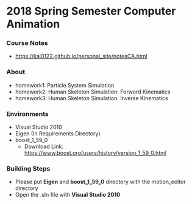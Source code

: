 # 2018 Spring Semester Computer Animation
### Course Notes
* https://kai0122.github.io/personal_site/notesCA.html
### About
* homework1: Particle System Simulation
* homework2: Human Skeleton Simulation: Forword Kinematics
* homework3: Human Skeleton Simulation: Inverse Kinematics
### Environments
* Visual Studio 2010
* Eigen (In Requirements Directory)
* boost_1_59_0
	* Download Link: https://www.boost.org/users/history/version_1_59_0.html
### Building Steps
* Please put **Eigen** and **boost_1_59_0** directory with the motion_editor directory
* Open the .sln file with **Visual Studio 2010**

